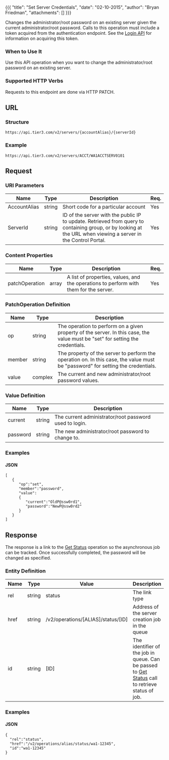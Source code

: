 {{{
  "title": "Set Server Credentials",
  "date": "02-10-2015",
  "author": "Bryan Friedman",
  "attachments": []
}}}

Changes the administrator/root password on an existing server given the current administrator/root password. Calls to this operation must include a token acquired from the authentication endpoint. See the <a href="/api-docs/v2#authentication-login">Login API</a> for information on acquiring this token.

### When to Use It

Use this API operation when you want to change the administrator/root password on an existing server.

### Supported HTTP Verbs

Requests to this endpoint are done via HTTP PATCH.

## URL

### Structure

    https://api.tier3.com/v2/servers/{accountAlias}/{serverId}

### Example

    https://api.tier3.com/v2/servers/ACCT/WA1ACCTSERV0101

## Request

### URI Parameters

<table>
  <thead>
    <tr>
      <th>Name</th>
      <th>Type</th>
      <th>Description</th>
      <th>Req.</th>
    </tr>
  </thead>
  <tbody>
    <tr>
      <td>AccountAlias</td>
      <td>string</td>
      <td>Short code for a particular account</td>
      <td>Yes</td>
    </tr>
    <tr>
      <td>ServerId</td>
      <td>string</td>
      <td>ID of the server with the public IP to update. Retrieved from query to containing group, or by looking at the URL when viewing a server in the Control Portal.</td>
      <td>Yes</td>
    </tr>
  </tbody>
</table>


### Content Properties

<table>
  <thead>
    <tr>
      <th>Name</th>
      <th>Type</th>
      <th>Description</th>
      <th>Req.</th>
    </tr>
  </thead>
  <tbody>
    <tr>
      <td>patchOperation</td>
      <td>array</td>
      <td>A list of properties, values, and the operations to perform with them for the server.</td>
      <td>Yes</td>
    </tr>
  </tbody>
</table>

### PatchOperation Definition

<table>
  <thead>
    <tr>
      <th>Name</th>
      <th>Type</th>
      <th>Description</th>
    </tr>
  </thead>
  <tbody>
    <tr>
      <td>op</td>
      <td>string</td>
      <td>The operation to perform on a given property of the server. In this case, the value must be "set" for setting the credentials.</td>
    </tr>
    <tr>
      <td>member</td>
      <td>string</td>
      <td>The property of the server to perform the operation on. In this case, the value must be "password" for setting the credentials.</td>
    </tr>
    <tr>
      <td>value</td>
      <td>complex</td>
      <td>The current and new administrator/root password values.</td>
    </tr>
  </tbody>
</table>

### Value Definition

<table>
  <thead>
    <tr>
      <th>Name</th>
      <th>Type</th>
      <th>Description</th>
    </tr>
  </thead>
  <tbody>
    <tr>
      <td>current</td>
      <td>string</td>
      <td>The current administrator/root password used to login.</td>
    </tr>
    <tr>
      <td>password</td>
      <td>string</td>
      <td>The new administrator/root password to change to.</td>
    </tr>
  </tbody>
</table>


### Examples

#### JSON

    [
       {
          "op":"set",
          "member":"password",
          "value":
          {
             "current":"OldP@ssw0rd1",
             "password":"NewP@ssw0rd2"
          }
       }
    ]

## Response

The response is a link to the <a href="/api-docs/v2#queue-get-status">Get Status</a> operation so the asynchronous job can be tracked. Once successfully completed, the password will be changed as specified.

### Entity Definition

<table>
  <thead>
    <tr>
      <th>Name</th>
      <th>Type</th>
      <th>Value</th>
      <th>Description</th>
    </tr>
  </thead>
  <tbody>
    <tr>
      <td>rel</td>
      <td>string</td>
      <td>status</td>
      <td>The link type</td>
    </tr>
    <tr>
      <td>href</td>
      <td>string</td>
      <td>/v2/operations/[ALIAS]/status/[ID]</td>
      <td>Address of the server creation job in the queue</td>
    </tr>
    <tr>
      <td>id</td>
      <td>string</td>
      <td>[ID]</td>
      <td>The identifier of the job in queue. Can be passed to <a href="/api-docs/v2#queue-get-status">Get Status</a> call to retrieve status of job.</td>
    </tr>
  </tbody>
</table>

### Examples

#### JSON

    {
      "rel":"status",
      "href":"/v2/operations/alias/status/wa1-12345",
      "id":"wa1-12345"
    }
